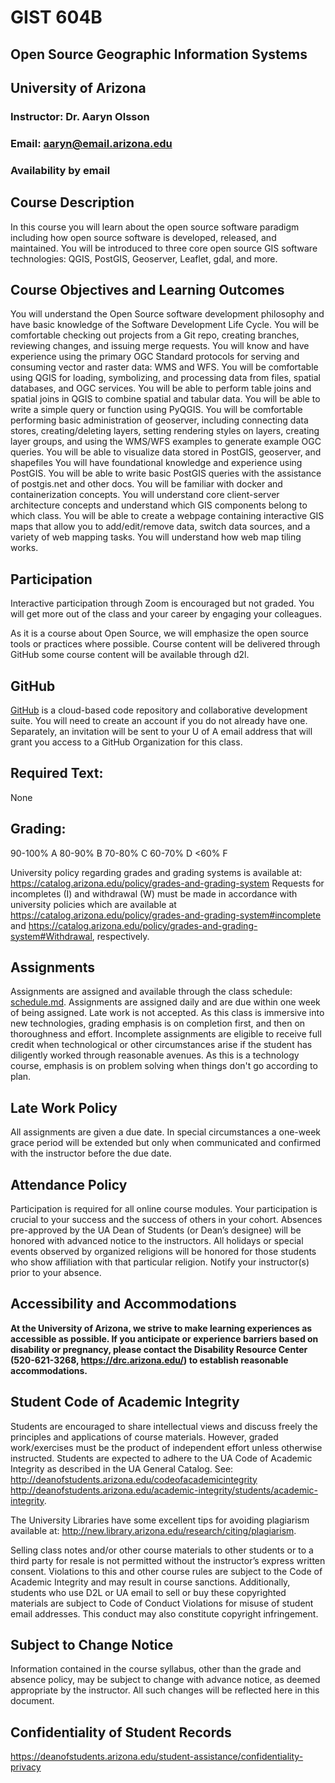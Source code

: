# GIST 604B 
## Open Source Geographic Information Systems
## University of Arizona

### Instructor: Dr. Aaryn Olsson 
### Email: aaryn@email.arizona.edu
### Availability by email

## Course Description
In this course you will learn about the open source software paradigm including how open source software is developed, released, and maintained. You will be introduced to three core open source GIS software technologies: QGIS, PostGIS, Geoserver, Leaflet, gdal, and more.

## Course Objectives and Learning Outcomes
You will understand the Open Source software development philosophy and have basic knowledge of the Software Development Life Cycle. 
You will be comfortable checking out projects from a Git repo, creating branches, reviewing changes, and issuing merge requests.
You will know and have experience using the primary OGC Standard protocols for serving and consuming vector and raster data: WMS and WFS.
You will be comfortable using QGIS for loading, symbolizing, and processing data from files, spatial databases, and OGC services.
You will be able to perform table joins and spatial joins in QGIS to combine spatial and tabular data.
You will be able to write a simple query or function using PyQGIS.
You will be comfortable performing basic administration of geoserver, including connecting data stores, creating/deleting layers, setting rendering styles on layers, creating layer groups, and using the WMS/WFS examples to generate example OGC queries.
You will be able to visualize data stored in PostGIS, geoserver, and shapefiles 
You will have foundational knowledge and experience using PostGIS.
You will be able to write basic PostGIS queries with the assistance of postgis.net and other docs.
You will be familiar with docker and containerization concepts.
You will understand core client-server architecture concepts and understand which GIS components belong to which class.
You will be able to create a webpage containing interactive GIS maps that allow you to add/edit/remove data, switch data sources, and a variety of web mapping tasks.
You will understand how web map tiling works.

## Participation
Interactive participation through Zoom is encouraged but not graded. You will get more out of the class and your career by engaging your colleagues. 

As it is a course about Open Source, we will emphasize the open source tools or practices where possible. Course content will be delivered through GitHub some course content will be available through d2l.

## GitHub
[GitHub](https://github.com) is a cloud-based code repository and collaborative development suite. You will need to create
an account if you do not already have one. Separately, an invitation will be sent to your U of A email address that will
grant you access to a GitHub Organization for this class.

## Required Text: 
None

## Grading:
90-100% A
80-90% B
70-80% C
60-70% D
<60% F

University policy regarding grades and grading systems is available at:
https://catalog.arizona.edu/policy/grades-and-grading-system 
Requests for incompletes (I) and withdrawal (W) must be made in accordance with university
policies which are available at https://catalog.arizona.edu/policy/grades-and-grading-system#incomplete and
https://catalog.arizona.edu/policy/grades-and-grading-system#Withdrawal, respectively.

## Assignments 
Assignments are assigned and available through the class schedule: [schedule.md](schedule.md). Assignments are assigned daily and are due within one week of being assigned. Late work is not accepted. As this class is immersive into new technologies, grading emphasis is on completion first, and then on thoroughness and effort. Incomplete assignments are eligible to receive full credit when technological or other circumstances arise if the student has diligently worked through reasonable avenues. As this is a technology course, emphasis is on problem solving when things don't go according to plan.

## Late Work Policy
All assignments are given a due date. In special circumstances a one-week grace period will be extended but only when communicated and confirmed with the instructor before the due date.

## Attendance Policy
Participation is required for all online course modules. Your participation is crucial to your
success and the success of others in your cohort. Absences pre-approved by the UA Dean of
Students (or Dean’s designee) will be honored with advanced notice to the instructors. All
holidays or special events observed by organized religions will be honored for those students
who show affiliation with that particular religion. Notify your instructor(s) prior to your absence.

## Accessibility and Accommodations
**At the University of Arizona, we strive to make learning experiences as accessible as possible. If you anticipate or experience barriers based on disability or pregnancy, please contact the Disability Resource Center (520-621-3268, https://drc.arizona.edu/) to establish reasonable accommodations.**

## Student Code of Academic Integrity
Students are encouraged to share intellectual views and discuss freely the principles and
applications of course materials. However, graded work/exercises must be the product of
independent effort unless otherwise instructed. Students are expected to adhere to the UA Code
of Academic Integrity as described in the UA General Catalog. See:
http://deanofstudents.arizona.edu/codeofacademicintegrity 
http://deanofstudents.arizona.edu/academic-integrity/students/academic-integrity.

The University Libraries have some excellent tips for avoiding plagiarism available at:
http://new.library.arizona.edu/research/citing/plagiarism.

Selling class notes and/or other course materials to other students or to a third party for resale
is not permitted without the instructor’s express written consent. Violations to this and other
course rules are subject to the Code of Academic Integrity and may result in course sanctions. 
Additionally, students who use D2L or UA email to sell or buy these copyrighted materials are subject to Code of Conduct Violations for misuse of student email addresses. This conduct may
also constitute copyright infringement.

## Subject to Change Notice
Information contained in the course syllabus, other than the grade and absence policy,
may be subject to change with advance notice, as deemed appropriate by the instructor. All such changes will be reflected here in this document.

## Confidentiality of Student Records
https://deanofstudents.arizona.edu/student-assistance/confidentiality-privacy


